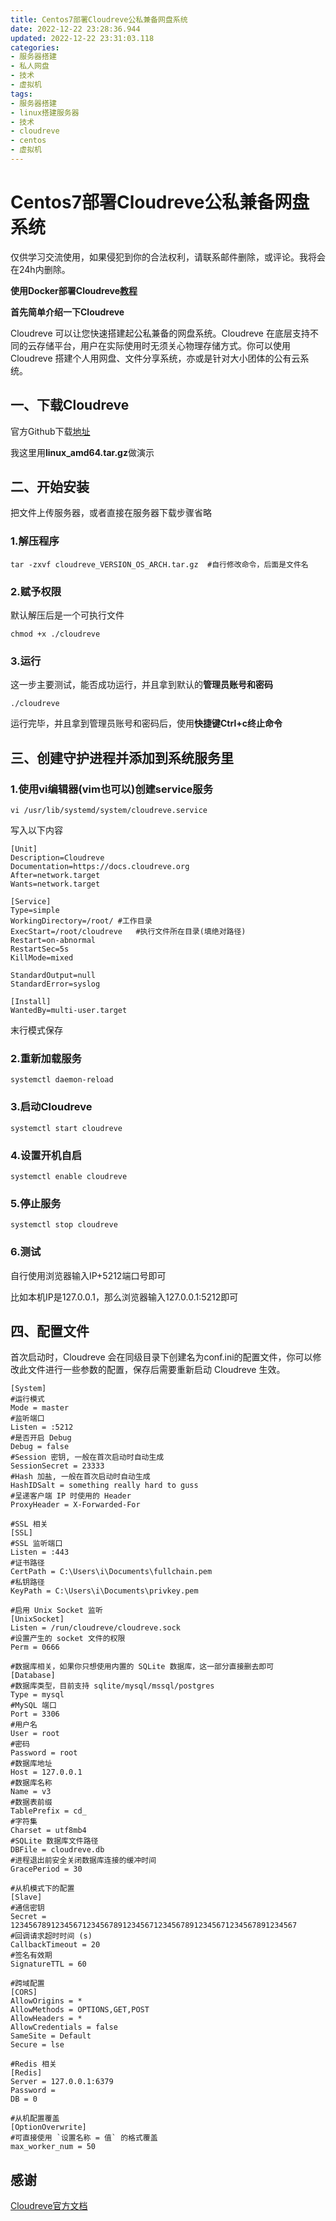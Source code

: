 ```yaml
---
title: Centos7部署Cloudreve公私兼备网盘系统
date: 2022-12-22 23:28:36.944
updated: 2022-12-22 23:31:03.118
categories: 
- 服务器搭建
- 私人网盘
- 技术
- 虚拟机
tags: 
- 服务器搭建
- linux搭建服务器
- 技术
- cloudreve
- centos
- 虚拟机
---
```


# Centos7部署Cloudreve公私兼备网盘系统

仅供学习交流使用，如果侵犯到你的合法权利，请联系邮件删除，或评论。我将会在24h内删除。

**使用Docker部署Cloudreve[教程](https://www.wangshengjj.work/archives/cloudreve)**

**首先简单介绍一下Cloudreve**

Cloudreve 可以让您快速搭建起公私兼备的网盘系统。Cloudreve 在底层支持不同的云存储平台，用户在实际使用时无须关心物理存储方式。你可以使用 Cloudreve 搭建个人用网盘、文件分享系统，亦或是针对大小团体的公有云系统。

## 一、下载Cloudreve

官方Github下载[地址](https://github.com/cloudreve/Cloudreve/releases)

我这里用**linux_amd64.tar.gz**做演示

## 二、开始安装

把文件上传服务器，或者直接在服务器下载步骤省略

### 1.解压程序

```
tar -zxvf cloudreve_VERSION_OS_ARCH.tar.gz	#自行修改命令，后面是文件名
```

### 2.赋予权限

默认解压后是一个可执行文件

```
chmod +x ./cloudreve
```

### 3.运行

这一步主要测试，能否成功运行，并且拿到默认的**管理员账号和密码**

```
./cloudreve
```

运行完毕，并且拿到管理员账号和密码后，使用**快捷键Ctrl+c终止命令**

## 三、创建守护进程并添加到系统服务里

### 1.使用vi编辑器(vim也可以)创建service服务

```
vi /usr/lib/systemd/system/cloudreve.service
```

写入以下内容

```
[Unit]
Description=Cloudreve
Documentation=https://docs.cloudreve.org
After=network.target
Wants=network.target

[Service]
Type=simple
WorkingDirectory=/root/	#工作目录
ExecStart=/root/cloudreve	#执行文件所在目录(填绝对路径)
Restart=on-abnormal
RestartSec=5s
KillMode=mixed

StandardOutput=null
StandardError=syslog

[Install]
WantedBy=multi-user.target
```

末行模式保存

### 2.重新加载服务

```
systemctl daemon-reload
```

### 3.启动Cloudreve

```
systemctl start cloudreve
```

### 4.设置开机自启

```
systemctl enable cloudreve
```

### 5.停止服务

```
systemctl stop cloudreve
```

### 6.测试

自行使用浏览器输入IP+5212端口号即可

比如本机IP是127.0.0.1，那么浏览器输入127.0.0.1:5212即可

## 四、配置文件

首次启动时，Cloudreve 会在同级目录下创建名为conf.ini的配置文件，你可以修改此文件进行一些参数的配置，保存后需要重新启动 Cloudreve 生效。

```
[System]
#运行模式
Mode = master
#监听端口
Listen = :5212
#是否开启 Debug
Debug = false
#Session 密钥, 一般在首次启动时自动生成
SessionSecret = 23333
#Hash 加盐, 一般在首次启动时自动生成
HashIDSalt = something really hard to guss
#呈递客户端 IP 时使用的 Header
ProxyHeader = X-Forwarded-For

#SSL 相关
[SSL]
#SSL 监听端口
Listen = :443
#证书路径
CertPath = C:\Users\i\Documents\fullchain.pem
#私钥路径
KeyPath = C:\Users\i\Documents\privkey.pem

#启用 Unix Socket 监听
[UnixSocket]
Listen = /run/cloudreve/cloudreve.sock
#设置产生的 socket 文件的权限
Perm = 0666

#数据库相关，如果你只想使用内置的 SQLite 数据库，这一部分直接删去即可
[Database]
#数据库类型，目前支持 sqlite/mysql/mssql/postgres
Type = mysql
#MySQL 端口
Port = 3306
#用户名
User = root
#密码
Password = root
#数据库地址
Host = 127.0.0.1
#数据库名称
Name = v3
#数据表前缀
TablePrefix = cd_
#字符集
Charset = utf8mb4
#SQLite 数据库文件路径
DBFile = cloudreve.db
#进程退出前安全关闭数据库连接的缓冲时间
GracePeriod = 30

#从机模式下的配置
[Slave]
#通信密钥
Secret = 1234567891234567123456789123456712345678912345671234567891234567
#回调请求超时时间 (s)
CallbackTimeout = 20
#签名有效期
SignatureTTL = 60

#跨域配置
[CORS]
AllowOrigins = *
AllowMethods = OPTIONS,GET,POST
AllowHeaders = *
AllowCredentials = false
SameSite = Default
Secure = lse

#Redis 相关
[Redis]
Server = 127.0.0.1:6379
Password =
DB = 0

#从机配置覆盖
[OptionOverwrite]
#可直接使用 `设置名称 = 值` 的格式覆盖
max_worker_num = 50
```

## 感谢

[Cloudreve官方文档](https://docs.cloudreve.org/getting-started/install)